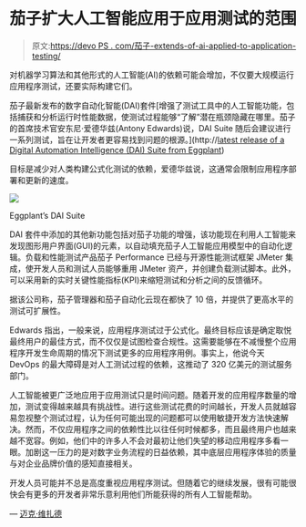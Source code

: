 # 茄子扩大人工智能应用于应用测试的范围

> 原文:[https://devo PS . com/茄子-extends-of-ai-applied-to-application-testing/](https://devops.com/eggplant-extends-scope-of-ai-applied-to-application-testing/)

对机器学习算法和其他形式的人工智能(AI)的依赖可能会增加，不仅要大规模运行应用程序测试，还要实际构建它们。

茄子最新发布的数字自动化智能(DAI)套件[增强了测试工具中的人工智能功能，包括捕获和分析运行时性能数据，使测试过程能够“了解”潜在瓶颈隐藏在哪里。茄子的首席技术官安东尼·爱德华兹(Antony Edwards)说，DAI Suite 随后会建议进行一系列测试，旨在让开发者更容易找到问题的根源。](http://<a href="https://www.businesswire.com/news/home/20180517005243/en/Eggplant-Deepens-AI-Test-Automation-Capabilities">latest release of a Digital Automation Intelligence (DAI) Suite from Eggplant</a>)

目标是减少对人类构建公式化测试的依赖，爱德华兹说，这通常会限制应用程序部署和更新的速度。

![](../Images/de15ba2d0a55d6111461cb5d0e4e98b2.png)

Eggplant’s DAI Suite

DAI 套件中添加的其他新功能包括对茄子功能的增强，该功能现在利用人工智能来发现图形用户界面(GUI)的元素，以自动填充茄子人工智能应用模型中的自动化逻辑。负载和性能测试产品茄子 Performance 已经与开源性能测试框架 JMeter 集成，使开发人员和测试人员能够重用 JMeter 资产，并创建负载测试脚本。此外，可以采用新的实时关键性能指标(KPI)来缩短测试和分析之间的反馈循环。

据该公司称，茄子管理器和茄子自动化云现在都快了 10 倍，并提供了更高水平的测试可扩展性。

Edwards 指出，一般来说，应用程序测试过于公式化。最终目标应该是确定取悦最终用户的最佳方式，而不仅仅是试图检查合规性。这需要能够在不减慢整个应用程序开发生命周期的情况下测试更多的应用程序用例。事实上，他说今天 DevOps 的最大障碍是对人工测试过程的依赖，这推动了 320 亿美元的测试服务部门。

人工智能被更广泛地应用于应用测试只是时间问题。随着开发的应用程序数量的增加，测试变得越来越具有挑战性。进行这些测试花费的时间越长，开发人员就越容易忽视整个测试过程，认为任何可能出现的问题都可以使用敏捷开发方法快速解决。然而，不仅应用程序之间的依赖性比以往任何时候都多，而且最终用户也越来越不宽容。例如，他们中的许多人不会对最初让他们失望的移动应用程序多看一眼。加剧这一压力的是对数字业务流程的日益依赖，其中底层应用程序体验的质量与对企业品牌价值的感知直接相关。

开发人员可能并不总是高度重视应用程序测试。但随着它的继续发展，很有可能很快会有更多的开发者非常乐意利用他们所能获得的所有人工智能帮助。

— [迈克·维扎德](https://devops.com/author/mike-vizard/)